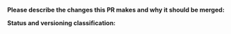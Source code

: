 **Please describe the changes this PR makes and why it should be merged:**

**Status and versioning classification:**

<!--
Please move lines that apply to you out of the comment:
- Code changes have been tested and working fine, or there are no code changes
- This PR changes the library's interface (methods or parameters added)
- This PR includes breaking changes (methods removed or renamed, parameters moved or removed)
- This PR **only** includes non-code changes, like changes to documentation, README, etc.
-->
